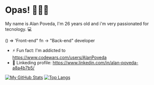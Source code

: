 # Opas! 👨🏽‍💻

My name is Alan Poveda, I'm 26 years old and i'm very passionated for tecnology. 💻

() => 'Front-end" 
fn -> "Back-end" 
developer 

* ⚡ Fun fact: I'm addicted to https://www.codewars.com/users/AlanPoveda
* 🏬 Linkeding profile:  https://www.linkedin.com/in/alan-poveda-a8a4b7b5/


[![My GitHub Stats](https://github-readme-stats.vercel.app/api/?username=AlanPoveda&count_private=true&theme=tokyonight&showicons=true)]()
[![Top Langs](https://github-readme-stats.vercel.app/api/top-langs/?username=alanpoveda&layout=compact&theme=tokyonight&showicons=true)](https://github.com/anuraghazra/github-readme-stats)

